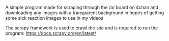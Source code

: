 A simple program made for scraping through the /a/ board on 4chan and downloading any images with a transparent background in hopes of getting some sick reaction images to use in my videos

The scrapy framework is used to crawl the site and is required to run the program:
https://docs.scrapy.org/en/latest/
